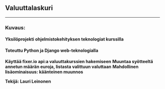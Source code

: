 ## Valuuttalaskuri
---

### Kuvaus:

#### Yksilöprojekti ohjelmistokehityksen teknologiat kurssilla 
#### Toteuttu Python ja Django web-teknologialla 


**Käyttää fixer.io api:a valuuttakurssien hakemiseen**
**Muuntaa syötteeltä annetun määrän euroja, listasta valittuun valuttaan**
**Mahdollinen lisäominaisuus: käänteinen muunnos**


**Tekijä: Lauri Leinonen**